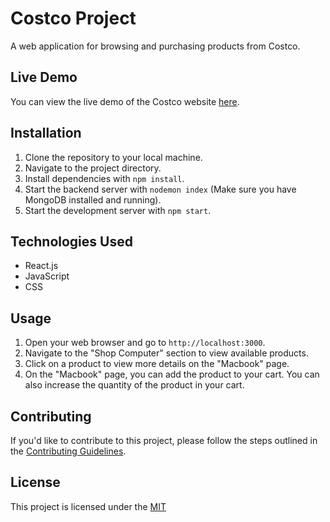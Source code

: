 # Costco Project

A web application for browsing and purchasing products from Costco.

## Live Demo
You can view the live demo of the Costco website [here](https://costco-project-eta.vercel.app).

## Installation

1. Clone the repository to your local machine.
2. Navigate to the project directory.
3. Install dependencies with `npm install`.
4. Start the backend server with `nodemon index` (Make sure you have MongoDB installed and running).
5. Start the development server with `npm start`.

## Technologies Used

- React.js
- JavaScript
- CSS

## Usage

1. Open your web browser and go to `http://localhost:3000`.
2. Navigate to the "Shop Computer" section to view available products.
3. Click on a product to view more details on the "Macbook" page.
4. On the "Macbook" page, you can add the product to your cart. You can also increase the quantity of the product in your cart.

## Contributing

If you'd like to contribute to this project, please follow the steps outlined in the [Contributing Guidelines](CONTRIBUTING.md).

## License

This project is licensed under the [MIT](LICENSE) 
